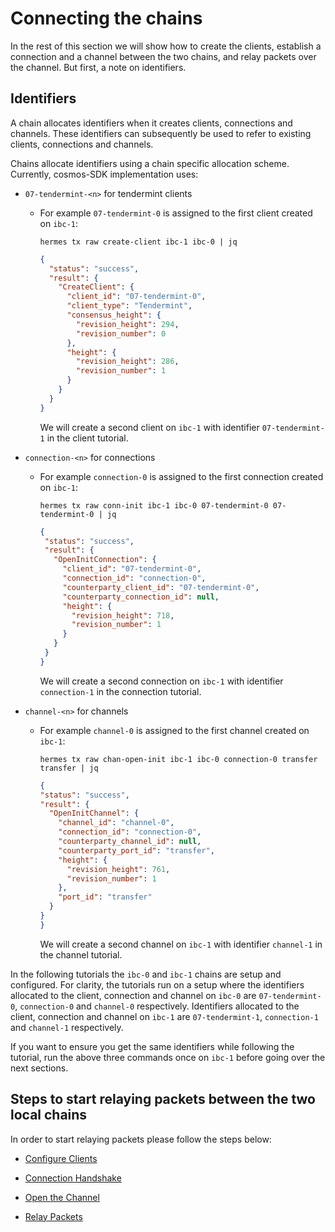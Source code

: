 # Connecting the chains

In the rest of this section we will show how to create the clients, establish a connection and a channel between the two chains, and relay packets over the channel. But first, a note on identifiers.

## Identifiers
A chain allocates identifiers when it creates clients, connections and channels. These identifiers can subsequently be used to refer to existing clients, connections and channels.

Chains allocate identifiers using a chain specific allocation scheme.
Currently, cosmos-SDK implementation uses:
 - `07-tendermint-<n>` for tendermint clients
    - For example `07-tendermint-0` is assigned to the first client created on `ibc-1`:
        ```shell
        hermes tx raw create-client ibc-1 ibc-0 | jq
        ```
        ```json
        {
          "status": "success",
          "result": {
            "CreateClient": {
              "client_id": "07-tendermint-0",
              "client_type": "Tendermint",
              "consensus_height": {
                "revision_height": 294,
                "revision_number": 0
              },
              "height": {
                "revision_height": 286,
                "revision_number": 1
              }
            }
          }
        }
        ```
        We will create a second client on `ibc-1` with identifier `07-tendermint-1` in the client tutorial.

 - `connection-<n>` for connections
     - For example `connection-0` is assigned to the first connection created on `ibc-1`:
         ```shell
         hermes tx raw conn-init ibc-1 ibc-0 07-tendermint-0 07-tendermint-0 | jq
         ```
         ```json
        {
          "status": "success",
          "result": {
            "OpenInitConnection": {
              "client_id": "07-tendermint-0",
              "connection_id": "connection-0",
              "counterparty_client_id": "07-tendermint-0",
              "counterparty_connection_id": null,
              "height": {
                "revision_height": 718,
                "revision_number": 1
              }
            }
          }
        }
         ```
        We will create a second connection on `ibc-1` with identifier `connection-1` in the connection tutorial.

 - `channel-<n>` for channels
     - For example `channel-0` is assigned to the first channel created on `ibc-1`:
          ```shell
          hermes tx raw chan-open-init ibc-1 ibc-0 connection-0 transfer transfer | jq
          ```
          ```json
        {
          "status": "success",
          "result": {
            "OpenInitChannel": {
              "channel_id": "channel-0",
              "connection_id": "connection-0",
              "counterparty_channel_id": null,
              "counterparty_port_id": "transfer",
              "height": {
                "revision_height": 761,
                "revision_number": 1
              },
              "port_id": "transfer"
            }
          }
        }
          ```
        We will create a second channel on `ibc-1` with identifier `channel-1` in the channel tutorial.

In the following tutorials the `ibc-0` and `ibc-1` chains are setup and configured. For clarity, the tutorials run on a setup where the identifiers allocated to the client, connection and channel on `ibc-0` are `07-tendermint-0`, `connection-0` and `channel-0` respectively. Identifiers allocated to the client, connection and channel on `ibc-1` are `07-tendermint-1`, `connection-1` and `channel-1` respectively.

If you want to ensure you get the same identifiers while following the tutorial, run the above three commands once on `ibc-1` before going over the next sections.

## Steps to start relaying packets between the two local chains

In order to start relaying packets please follow the steps below:

* [Configure Clients](./tutorial_client_raw.md)

* [Connection Handshake](./tutorial_conn_raw.md)

* [Open the Channel](./tutorial_chan_open_raw.md)

* [Relay Packets](tutorial_packet_raw.md)
